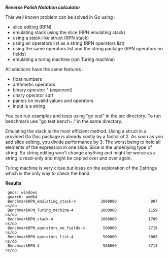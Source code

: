 ***Reverse Polish Notation calculator***

This well known problem can be solved in Go using :
- slice editing (RPN)
- emulating stack using the slice (RPN emulating stack)
- using a stack-like struct (RPN stack)
- using an operators list as a string (RPN operators list)
- using the same operators list and the string package (RPN operators no fields)
- emulating a turing machine (rpn Turing machine)

All solutions have the same features :
- float numbers
- arithmetic operators
- binary operator ^ (exponent)
- unary operator sqrt
- panics on invalid values and operators
- input is a string

You can run examples and tests using "go test" in the src directory.
To run benchmark use "go test bench=." in the same directory.

Emulating the stack is the most efficient method.
Using a struct in a provided Go Doc package is already costly by a factor of 2.
As soon as you add slice editing, you divide performance by 3.
The worst being to hold all elements of the expression in one slice.
Slice is the underlying type of string. So string editing won't change anything and might be
worse as a string is read-only and might be copied over and over again.

Turing machine is very close but loses on the exploration of the []strings which is the only
way to check the band.

**Results**

```
 goos: windows
 goarch: amd64
 BenchmarkRPN_emulating_stack-4           2000000               907 ns/op
 BenchmarkRPN_Turing_machine-4            1000000              1159 ns/op
 BenchmarkRPN_stack-4                     1000000              1709 ns/op
 BenchmarkRPN_operators_no_fields-4        500000              2719 ns/op
 BenchmarkRPN_operators_list-4             500000              3065 ns/op
 BenchmarkRPN-4                            500000              3713 ns/op

```

 
 
 
